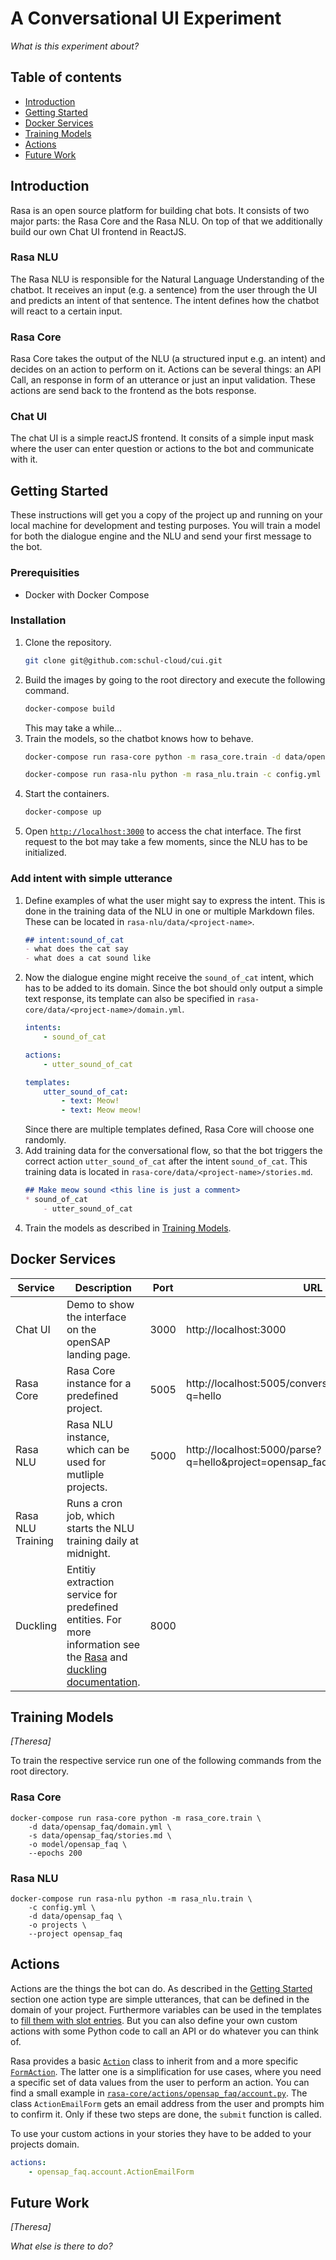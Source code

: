 # A Conversational UI Experiment

_What is this experiment about?_

## Table of contents
- [Introduction](#introduction)
- [Getting Started](#getting-started)
- [Docker Services](#docker-services)
- [Training Models](#training-models)
- [Actions](#actions)
- [Future Work](#future-work)


## Introduction

Rasa is an open source platform for building chat bots. It consists of two major parts: the Rasa Core and the Rasa NLU. On top of that we additionally build our own Chat UI frontend in ReactJS. 

### Rasa NLU
The Rasa NLU is responsible for the Natural Language Understanding of the chatbot. It receives an input (e.g. a sentence) from the user through the UI and predicts an intent of that sentence. The intent defines how the chatbot will react to a certain input. 

### Rasa Core
Rasa Core takes the output of the NLU (a structured input e.g. an intent) and decides on an action to perform on it. Actions can be several things: an API Call, an response in form of an utterance or just an input validation. These actions are send back to the frontend as the bots response. 


### Chat UI
The chat UI is a simple reactJS frontend. It consits of a simple input mask where the user can enter question or actions to the bot and communicate with it. 

## Getting Started

These instructions will get you a copy of the project up and running on your local machine for development and testing purposes. You will train a model for both the dialogue engine and the NLU and send your first message to the bot. 

### Prerequisities

* Docker with Docker Compose


### Installation

1. Clone the repository.
    ```sh
    git clone git@github.com:schul-cloud/cui.git
    ```
1. Build the images by going to the root directory and execute the following command.
    ```sh
    docker-compose build
    ```
    This may take a while...
1. Train the models, so the chatbot knows how to behave.
    ```sh
    docker-compose run rasa-core python -m rasa_core.train -d data/opensap_faq/domain.yml -s data/opensap_faq/stories.md -o model/opensap_faq --epochs 200
    ```
    ```sh
    docker-compose run rasa-nlu python -m rasa_nlu.train -c config.yml -d data/opensap_faq -o projects --project opensap_faq
    ```
1. Start the containers.
    ```sh
    docker-compose up
    ```
1. Open [`http://localhost:3000`](http://localhost:3000) to access the chat interface. The first request to the bot may take a few moments, since the NLU has to be initialized.


### Add intent with simple utterance

1. Define examples of what the user might say to express the intent. This is done in the training data of the NLU in one or multiple Markdown files. These can be located in `rasa-nlu/data/<project-name>`.
    ```markdown
    ## intent:sound_of_cat
    - what does the cat say
    - what does a cat sound like
    ```
1. Now the dialogue engine might receive the `sound_of_cat` intent, which has to be added to its domain. Since the bot should only output a simple text response, its template can also be specified in `rasa-core/data/<project-name>/domain.yml`.
    ```yml
    intents:
        - sound_of_cat
    
    actions:
        - utter_sound_of_cat

    templates:
        utter_sound_of_cat:
            - text: Meow!
            - text: Meow meow!
    ```
    Since there are multiple templates defined, Rasa Core will choose one randomly.
1. Add training data for the conversational flow, so that the bot triggers the correct action `utter_sound_of_cat` after the intent `sound_of_cat`. This training data is located in `rasa-core/data/<project-name>/stories.md`.
    ```markdown
    ## Make meow sound <this line is just a comment>
    * sound_of_cat
        - utter_sound_of_cat
    ```
1. Train the models as described in [Training Models](#training-models).

## Docker Services

Service | Description | Port | URL
---|---|---|---
Chat UI | Demo to show the interface on the openSAP landing page. | 3000 | http://localhost:3000
Rasa Core | Rasa Core instance for a predefined project. | 5005 | http://localhost:5005/conversations/default/respond?q=hello
Rasa NLU | Rasa NLU instance, which can be used for mutliple projects. | 5000 | http://localhost:5000/parse?q=hello&project=opensap_faq
Rasa NLU Training | Runs a cron job, which starts the NLU training daily at midnight. | | 
Duckling | Entitiy extraction service for predefined entities. For more information see the [Rasa](https://rasa.com/docs/nlu/pipeline/#ner-duckling-http) and [duckling documentation](https://duckling.wit.ai/). | 8000 |


## Training Models

_[Theresa]_

To train the respective service run one of the following commands from the root directory.

### Rasa Core

```
docker-compose run rasa-core python -m rasa_core.train \
    -d data/opensap_faq/domain.yml \
    -s data/opensap_faq/stories.md \
    -o model/opensap_faq \
    --epochs 200
```

### Rasa NLU
 
```
docker-compose run rasa-nlu python -m rasa_nlu.train \
    -c config.yml \
    -d data/opensap_faq \
    -o projects \
    --project opensap_faq
```

## Actions

Actions are the things the bot can do. As described in the [Getting Started](#getting-started) section one action type are simple utterances, that can be defined in the domain of your project. Furthermore variables can be used in the templates to [fill them with slot entries](https://rasa.com/docs/core/slotfilling/). But you can also define your own custom actions with some Python code to call an API or do whatever you can think of.

Rasa provides a basic [`Action`](https://github.com/RasaHQ/rasa_core/blob/master/rasa_core/actions/action.py) class to inherit from and a more specific [`FormAction`](https://github.com/RasaHQ/rasa_core/blob/master/rasa_core/actions/forms.py). The latter one is a simplification for use cases, where you need a specific set of data values from the user to perform an action. You can find a small example in [`rasa-core/actions/opensap_faq/account.py`](rasa-core/actions/opensap_faq/account.py). The class `ActionEmailForm` gets an email address from the user and prompts him to confirm it. Only if these two steps are done, the `submit` function is called.

To use your custom actions in your stories they have to be added to your projects domain.

```yml
actions:
    - opensap_faq.account.ActionEmailForm
```


## Future Work

_[Theresa]_

_What else is there to do?_
